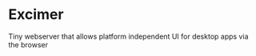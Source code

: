 Excimer
=======

Tiny webserver that allows platform independent UI for desktop apps via the browser
